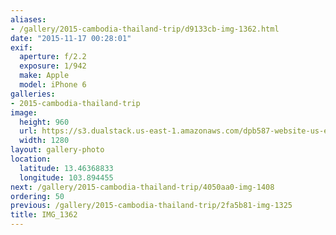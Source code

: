 ```yaml
---
aliases:
- /gallery/2015-cambodia-thailand-trip/d9133cb-img-1362.html
date: "2015-11-17 00:28:01"
exif:
  aperture: f/2.2
  exposure: 1/942
  make: Apple
  model: iPhone 6
galleries:
- 2015-cambodia-thailand-trip
image:
  height: 960
  url: https://s3.dualstack.us-east-1.amazonaws.com/dpb587-website-us-east-1/asset/gallery/2015-cambodia-thailand-trip/d9133cb-img-1362~1280.jpg
  width: 1280
layout: gallery-photo
location:
  latitude: 13.46368833
  longitude: 103.894455
next: /gallery/2015-cambodia-thailand-trip/4050aa0-img-1408
ordering: 50
previous: /gallery/2015-cambodia-thailand-trip/2fa5b81-img-1325
title: IMG_1362
---
```


